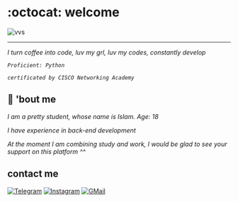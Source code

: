 # :octocat: welcome
![vvs](https://data.whicdn.com/images/254945953/original.gif)

___
_I turn coffee into code, luv my grl, luv my codes, constantly develop_

_`Proficient: Python`_

_`certificated by CISCO Networking Academy`_

## :wedding: 'bout me
 _I am a pretty student, whose name is Islam. Age: 18_

 _I have experience in back-end development_

_At the moment I am combining study and work, I would be glad to see your support on this platform ^^_

## contact me
[![Telegram](https://img.shields.io/badge/-Telegram-0C090A?style=for-the-badge&logo=Telegram&logoColor=0096FF)](https://t.me/vvsiceclu666)
[![Instagram](https://img.shields.io/badge/-Instagram-0C090A?style=for-the-badge&logo=Instagram&logoColor=9D00FF)](https://www.instagram.com/1hatevvs/)
[![GMail](https://img.shields.io/badge/-GMail-0C090A?style=for-the-badge&logo=Gmail&logoColor=)](mailto:vvsalwayscodin@gmail.com)
